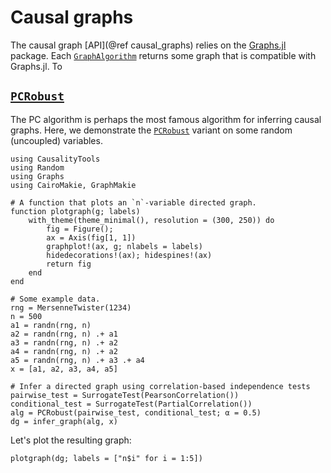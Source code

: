 # Causal graphs

The causal graph [API](@ref causal_graphs) relies on the
[Graphs.jl](https://github.com/JuliaGraphs/Graphs.jl) package. Each
[`GraphAlgorithm`](@ref) returns some graph that is compatible with Graphs.jl.
To 

## [`PCRobust`](@ref)

The PC algorithm is perhaps the most famous algorithm for inferring causal graphs.
Here, we demonstrate the [`PCRobust`](@ref) variant on some random (uncoupled)
variables.

```@example causalgraph_corr
using CausalityTools
using Random
using Graphs
using CairoMakie, GraphMakie

# A function that plots an `n`-variable directed graph.
function plotgraph(g; labels)
    with_theme(theme_minimal(), resolution = (300, 250)) do
        fig = Figure();
        ax = Axis(fig[1, 1])
        graphplot!(ax, g; nlabels = labels)
        hidedecorations!(ax); hidespines!(ax)
        return fig
    end
end

# Some example data.
rng = MersenneTwister(1234)
n = 500
a1 = randn(rng, n)
a2 = randn(rng, n) .+ a1
a3 = randn(rng, n) .+ a2
a4 = randn(rng, n) .+ a2
a5 = randn(rng, n) .+ a3 .+ a4
x = [a1, a2, a3, a4, a5]

# Infer a directed graph using correlation-based independence tests
pairwise_test = SurrogateTest(PearsonCorrelation())
conditional_test = SurrogateTest(PartialCorrelation()) 
alg = PCRobust(pairwise_test, conditional_test; α = 0.5)
dg = infer_graph(alg, x)
```

Let's plot the resulting graph:

```@example causalgraph_corr
plotgraph(dg; labels = ["n$i" for i = 1:5])
```
